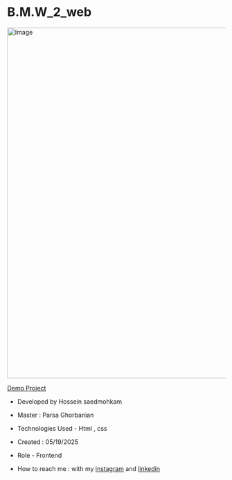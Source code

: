 # B.M.W_2_web
<img width="1440" height="809" alt="Image" src="https://github.com/user-attachments/assets/b50e31b9-a88b-46c7-9a50-880f9830c0a8" />

[Demo Project](https://hosseinsaedmohkam.github.io/B.M.W_2_web/)

- Developed by Hossein saedmohkam

- Master : Parsa Ghorbanian 

- Technologies Used - Html , css  

- Created : 05/19/2025

- Role - Frontend

- How to reach me : with my [instagram](https://www.instagram.com/Hossein_saedmohkam.dev) and [linkedin](https://www.linkedin.com/in/Hossein-saedmohkam)
